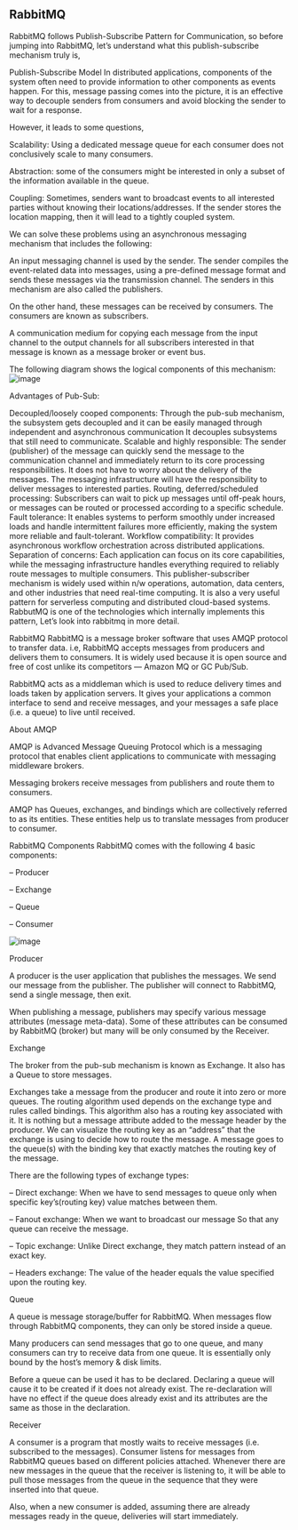 ## RabbitMQ
RabbitMQ follows Publish-Subscribe Pattern for Communication, so before jumping into RabbitMQ, let’s understand what this publish-subscribe mechanism truly is,

Publish-Subscribe Model
In distributed applications, components of the system often need to provide information to other components as events happen. For this, message passing comes into the picture, it is an effective way to decouple senders from consumers and avoid blocking the sender to wait for a response.

However, it leads to some questions,

Scalability: Using a dedicated message queue for each consumer does not conclusively scale to many consumers.

Abstraction: some of the consumers might be interested in only a subset of the information available in the queue.

Coupling: Sometimes, senders want to broadcast events to all interested parties without knowing their locations/addresses. If the sender stores the location mapping, then it will lead to a tightly coupled system.

We can solve these problems using an asynchronous messaging mechanism that includes the following:

An input messaging channel is used by the sender. The sender compiles the event-related data into messages, using a pre-defined message format and sends these messages via the transmission channel. The senders in this mechanism are also called the publishers.

On the other hand, these messages can be received by consumers. The consumers are known as subscribers.

A communication medium for copying each message from the input channel to the output channels for all subscribers interested in that message is known as a message broker or event bus.

The following diagram shows the logical components of this mechanism:
![image](https://github.com/user-attachments/assets/9c2dd283-fb18-4726-9023-934d9223959e)

Advantages of Pub-Sub:

Decoupled/loosely cooped components: Through the pub-sub mechanism, the subsystem gets decoupled and it can be easily managed through independent and asynchronous communication It decouples subsystems that still need to communicate.
Scalable and highly responsible: The sender (publisher) of the message can quickly send the message to the communication channel and immediately return to its core processing responsibilities. It does not have to worry about the delivery of the messages. The messaging infrastructure will have the responsibility to deliver messages to interested parties.
Routing, deferred/scheduled processing: Subscribers can wait to pick up messages until off-peak hours, or messages can be routed or processed according to a specific schedule.
Fault tolerance: It enables systems to perform smoothly under increased loads and handle intermittent failures more efficiently, making the system more reliable and fault-tolerant.
Workflow compatibility: It provides asynchronous workflow orchestration across distributed applications.
Separation of concerns: Each application can focus on its core capabilities, while the messaging infrastructure handles everything required to reliably route messages to multiple consumers.
This publisher-subscriber mechanism is widely used within n/w operations, automation, data centers, and other industries that need real-time computing. It is also a very useful pattern for serverless computing and distributed cloud-based systems. RabbutMQ is one of the technologies which internally implements this pattern, Let’s look into rabbitmq in more detail.

RabbitMQ
RabbitMQ is a message broker software that uses AMQP protocol to transfer data. i.e, RabbitMQ accepts messages from producers and delivers them to consumers. It is widely used because it is open source and free of cost unlike its competitors — Amazon MQ or GC Pub/Sub.

RabbitMQ acts as a middleman which is used to reduce delivery times and loads taken by application servers. It gives your applications a common interface to send and receive messages, and your messages a safe place (i.e. a queue) to live until received.

About AMQP

AMQP is Advanced Message Queuing Protocol which is a messaging protocol that enables client applications to communicate with messaging middleware brokers.

Messaging brokers receive messages from publishers and route them to consumers.

AMQP has Queues, exchanges, and bindings which are collectively referred to as its entities. These entities help us to translate messages from producer to consumer.

RabbitMQ Components
RabbitMQ comes with the following 4 basic components:

– Producer

– Exchange

– Queue

– Consumer

![image](https://github.com/user-attachments/assets/2fe2e590-6405-4df4-bb35-9e7cdd63f9f5)

Producer

A producer is the user application that publishes the messages. We send our message from the publisher. The publisher will connect to RabbitMQ, send a single message, then exit.

When publishing a message, publishers may specify various message attributes (message meta-data). Some of these attributes can be consumed by RabbitMQ (broker) but many will be only consumed by the Receiver.

Exchange

The broker from the pub-sub mechanism is known as Exchange. It also has a Queue to store messages.

Exchanges take a message from the producer and route it into zero or more queues. The routing algorithm used depends on the exchange type and rules called bindings. This algorithm also has a routing key associated with it. It is nothing but a message attribute added to the message header by the producer. We can visualize the routing key as an “address” that the exchange is using to decide how to route the message. A message goes to the queue(s) with the binding key that exactly matches the routing key of the message.

There are the following types of exchange types:

– Direct exchange: When we have to send messages to queue only when specific key’s(routing key) value matches between them.

– Fanout exchange: When we want to broadcast our message So that any queue can receive the message.

– Topic exchange: Unlike Direct exchange, they match pattern instead of an exact key.

– Headers exchange: The value of the header equals the value specified upon the routing key.


Queue

A queue is message storage/buffer for RabbitMQ. When messages flow through RabbitMQ components, they can only be stored inside a queue.

Many producers can send messages that go to one queue, and many consumers can try to receive data from one queue. It is essentially only bound by the host’s memory & disk limits.

Before a queue can be used it has to be declared. Declaring a queue will cause it to be created if it does not already exist. The re-declaration will have no effect if the queue does already exist and its attributes are the same as those in the declaration.

Receiver

A consumer is a program that mostly waits to receive messages (i.e. subscribed to the messages). Consumer listens for messages from RabbitMQ queues based on different policies attached. Whenever there are new messages in the queue that the receiver is listening to, it will be able to pull those messages from the queue in the sequence that they were inserted into that queue.

Also, when a new consumer is added, assuming there are already messages ready in the queue, deliveries will start immediately.
